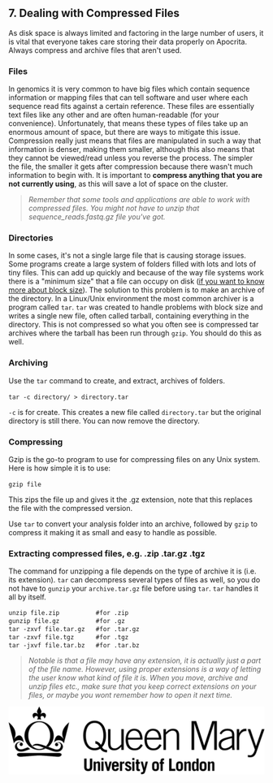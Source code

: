 ## 7. Dealing with Compressed Files
As disk space is always limited and factoring in the large number of users, it is vital that everyone takes care storing their data properly on Apocrita. Always compress and archive files that aren't used.

### Files
In genomics it is very common to have big files which contain sequence information or mapping files that can tell software and user where each sequence read fits against a certain reference. These files are essentially text files like any other and are often human-readable (for your convenience). Unfortunately, that means these types of files take up an enormous amount of space, but there are ways to mitigate this issue. Compression really just means that files are manipulated in such a way that information is denser, making them smaller, although this also means that they cannot be viewed/read unless you reverse the process. The simpler the file, the smaller it gets after compression because there wasn't much information to begin with. It is important to **compress anything that you are not currently using**, as this will save a lot of space on the cluster. 

>*Remember that some tools and applications are able to work with compressed files. You might not have to unzip that sequence_reads.fastq.gz file you've got.*

### Directories
In some cases, it's not a single large file that is causing storage issues. Some programs create a large system of folders filled with lots and lots of tiny files. This can add up quickly and because of the way file systems work there is a "minimum size" that a file can occupy on disk ([if you want to know more about block size](http://lmgtfy.com/?q=block+size+and+min+file+size)). The solution to this problem is to make an archive of the directory. In a Linux/Unix environment the most common archiver is a program called `tar`. `tar` was created to handle problems with block size and writes a single new file, often called tarball, containing everything in the directory. This is not compressed so what you often see is compressed tar archives where the tarball has been run through `gzip`. You should do this as well.

### Archiving
Use the `tar` command to create, and extract, archives of folders. 

`tar -c directory/ > directory.tar` 

`-c` is for create. This creates a new file called `directory.tar` but the original directory is still there. You can now remove the directory.

### Compressing
Gzip is the go-to program to use for compressing files on any Unix system. Here is how simple it is to use:

`gzip file`

This zips the file up and gives it the .gz extension, note that this replaces the file with the compressed version.

Use `tar` to convert your analysis folder into an archive, followed by `gzip` to compress it making it as small and easy to handle as possible. 

### Extracting compressed files, e.g. .zip  .tar.gz  .tgz
The command for unzipping a file depends on the type of archive it is (i.e. its extension). `tar` can decompress several types of files as well, so you do not have to `gunzip` your `archive.tar.gz` file before using `tar`. `tar` handles it all by itself.  

```
unzip file.zip          #for .zip
gunzip file.gz          #for .gz
tar -zxvf file.tar.gz   #for .tar.gz
tar -zxvf file.tgz      #for .tgz
tar -jxvf file.tar.bz   #for .tar.bz
```    

>*Notable is that a file may have any extension, it is actually just a part of the file name. However, using proper extensions is a way of letting the user know what kind of file it is. When you move, archive and unzip files etc., make sure that you keep correct extensions on your files, or maybe you wont remember how to open it next time.*

![QMUL logo](./img/qmul_logo.png)